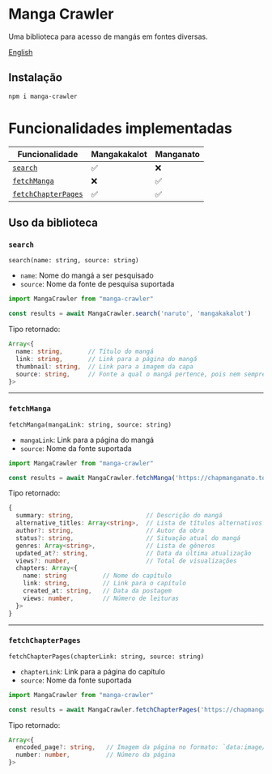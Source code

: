 # Manga Crawler

Uma biblioteca para acesso de mangás em fontes diversas.

[English](https://github.com/Ellyzeul/manga-crawler/blob/main/README.md)

## Instalação

```shell
npm i manga-crawler
```

# Funcionalidades implementadas

Funcionalidade | Mangakakalot | Manganato
-|-|-
[`search`](#search) | ✅ | ❌
[`fetchManga`](#fetchManga) | ❌ | ✅
[`fetchChapterPages`](#fetchchapterpages) | ✅ | ✅

## Uso da biblioteca

### `search`

`search(name: string, source: string)`

- `name`: Nome do mangá a ser pesquisado
- `source`: Nome da fonte de pesquisa suportada

```javascript
import MangaCrawler from "manga-crawler"

const results = await MangaCrawler.search('naruto', 'mangakakalot')
```
Tipo retornado: 
```typescript
Array<{
  name: string,       // Título do mangá
  link: string,       // Link para a página do mangá
  thumbnail: string,  // Link para a imagem da capa
  source: string,     // Fonte a qual o mangá pertence, pois nem sempre é a mesma da fonte de pesquisa
}>
```
---
### `fetchManga`

`fetchManga(mangaLink: string, source: string)`

- `mangaLink`: Link para a página do mangá
- `source`: Nome da fonte suportada

```javascript
import MangaCrawler from "manga-crawler"

const results = await MangaCrawler.fetchManga('https://chapmanganato.to/manga-ng952689', 'manganato')
```
Tipo retornado: 
```typescript
{
  summary: string,                    // Descrição do mangá
  alternative_titles: Array<string>,  // Lista de títulos alternativos
  author?: string,                    // Autor da obra
  status?: string,                    // Situação atual do mangá
  genres: Array<string>,              // Lista de gêneros
  updated_at?: string,                // Data da última atualização
  views?: number,                     // Total de visualizações
  chapters: Array<{
    name: string          // Nome do capítulo
    link: string,         // Link para o capítulo
    created_at: string,   // Data da postagem
    views: number,        // Número de leituras
  }>
}
```
---
### `fetchChapterPages`

`fetchChapterPages(chapterLink: string, source: string)`

- `chapterLink`: Link para a página do capítulo
- `source`: Nome da fonte suportada

```javascript
import MangaCrawler from "manga-crawler"

const results = await MangaCrawler.fetchChapterPages('https://chapmanganato.to/manga-uo998171/chapter-1', 'manganato')
```
Tipo retornado: 
```typescript
Array<{
  encoded_page?: string,   // Imagem da página no formato: `data:image/jpeg;base64, ${encodedPage}`
  number: number,          // Número da página
}>
```
